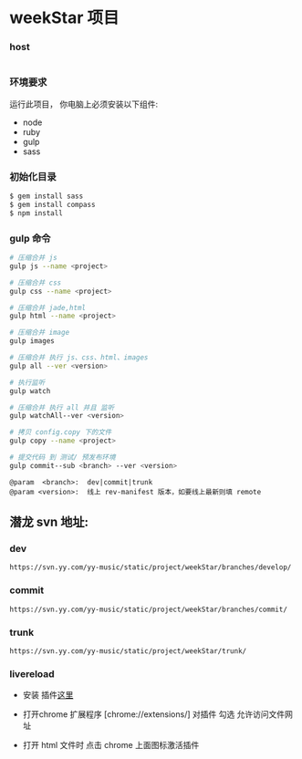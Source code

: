# weekStar 项目

### host
```

```

### 环境要求
运行此项目， 你电脑上必须安装以下组件:
* node
* ruby
* gulp
* sass

### 初始化目录
```Bash
$ gem install sass
$ gem install compass
$ npm install
```



### gulp 命令

```Bash
# 压缩合并 js
gulp js --name <project>

# 压缩合并 css
gulp css --name <project>

# 压缩合并 jade,html
gulp html --name <project>

# 压缩合并 image
gulp images

# 压缩合并 执行 js、css、html、images
gulp all --ver <version>

# 执行监听
gulp watch

# 压缩合并 执行 all 并且 监听
gulp watchAll--ver <version>

# 拷贝 config.copy 下的文件
gulp copy --name <project>

# 提交代码 到 测试/ 预发布环境
gulp commit--sub <branch> --ver <version>
```

```
@param  <branch>:  dev|commit|trunk
@param <version>:  线上 rev-manifest 版本，如要线上最新则填 remote
```

## 潜龙 svn 地址:

### dev
```
https://svn.yy.com/yy-music/static/project/weekStar/branches/develop/
```

### commit
```
https://svn.yy.com/yy-music/static/project/weekStar/branches/commit/
```

### trunk
```
https://svn.yy.com/yy-music/static/project/weekStar/trunk/
```

### livereload 

* 安装 插件[这里](https://chrome.google.com/webstore/detail/livereload/jnihajbhpnppcggbcgedagnkighmdlei)

* 打开chrome 扩展程序 [chrome://extensions/] 对插件 勾选 允许访问文件网址

* 打开 html 文件时 点击 chrome 上面图标激活插件